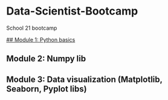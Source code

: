 # Data-Scientist-Bootcamp

School 21 bootcamp

[## Module 1: Python basics](https://www.google.com)
## Module 2: Numpy lib
## Module 3: Data visualization (Matplotlib, Seaborn, Pyplot libs)

